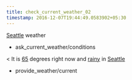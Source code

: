 ```yaml
---
title: check_current_weather_02
timestamp: 2016-12-07T19:44:49.0583902+05:30
---
```


[Seattle](city) weather
* ask_current_weather/conditions

< It is [65](temperature) degrees right now and [rainy](condition) in [Seattle](city)
* provide_weather/current
